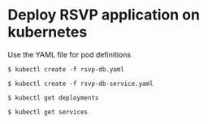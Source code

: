 # Deploy RSVP application on kubernetes

Use the YAML file for pod definitions

` $ kubectl create -f rsvp-db.yaml `

` $ kubectl create -f rsvp-db-service.yaml `

` $ kubectl get deployments `

` $ kubectl get services `

